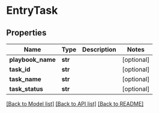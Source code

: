 # EntryTask

## Properties
Name | Type | Description | Notes
------------ | ------------- | ------------- | -------------
**playbook_name** | **str** |  | [optional] 
**task_id** | **str** |  | [optional] 
**task_name** | **str** |  | [optional] 
**task_status** | **str** |  | [optional] 

[[Back to Model list]](../README.md#documentation-for-models) [[Back to API list]](../README.md#documentation-for-api-endpoints) [[Back to README]](../README.md)


